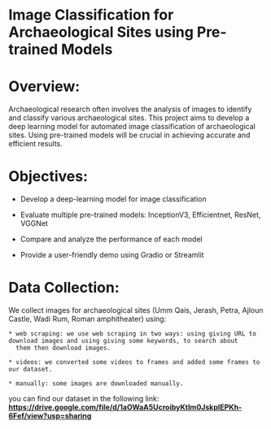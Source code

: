 # Image Classification for Archaeological Sites using Pre-trained Models

# Overview:
Archaeological research often involves the analysis of images to identify and classify various archaeological sites. This project aims to develop a deep learning model for automated image classification of archaeological sites. Using pre-trained models will be crucial in achieving accurate and efficient results.

# Objectives:

   * Develop a deep-learning model for image classification
     
   * Evaluate multiple pre-trained models: InceptionV3, Efficientnet, ResNet, VGGNet
     
   * Compare and analyze the performance of each model
     
   * Provide a user-friendly demo using Gradio or Streamlit

# Data Collection:
We collect images for archaeological sites (Umm Qais, Jerash, Petra, Ajloun Castle, Wadi Rum, Roman amphitheater)
using:

    * web scraping: we use web scraping in two ways: using giving URL to download images and using giving some keywords, to search about 
      them then download images. 
      
    * videos: we converted some videos to frames and added some frames to our dataset. 
    
    * manually: some images are downloaded manually. 
    
you can find our dataset in the following link: <b>https://drive.google.com/file/d/1aOWaA5UcroibyKtIm0JskpIEPKh-6Fef/view?usp=sharing</b>



